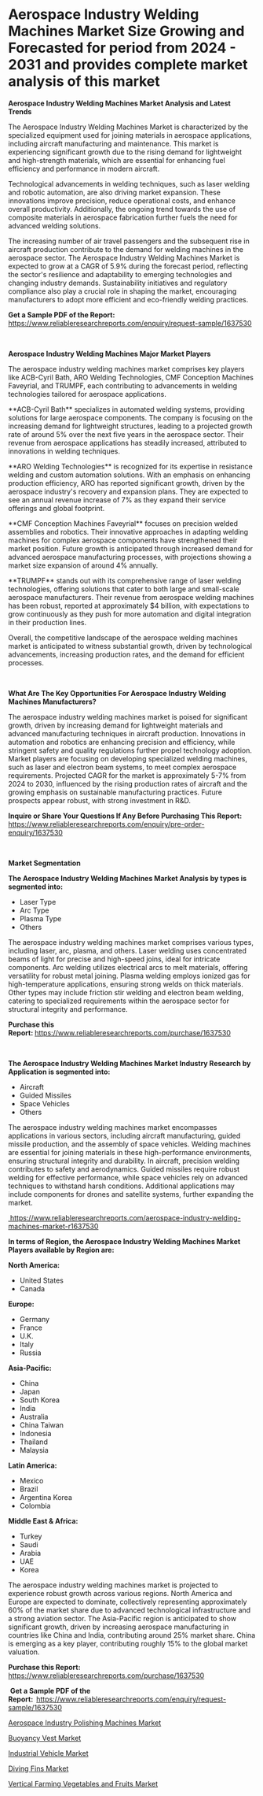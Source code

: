 <p><h1>Aerospace Industry Welding Machines Market Size Growing and Forecasted for period from 2024 - 2031 and provides complete market analysis of this market</h1></p><p><strong>Aerospace Industry Welding Machines Market Analysis and Latest Trends</strong></p>
<p><p>The Aerospace Industry Welding Machines Market is characterized by the specialized equipment used for joining materials in aerospace applications, including aircraft manufacturing and maintenance. This market is experiencing significant growth due to the rising demand for lightweight and high-strength materials, which are essential for enhancing fuel efficiency and performance in modern aircraft. </p><p>Technological advancements in welding techniques, such as laser welding and robotic automation, are also driving market expansion. These innovations improve precision, reduce operational costs, and enhance overall productivity. Additionally, the ongoing trend towards the use of composite materials in aerospace fabrication further fuels the need for advanced welding solutions.</p><p>The increasing number of air travel passengers and the subsequent rise in aircraft production contribute to the demand for welding machines in the aerospace sector. The Aerospace Industry Welding Machines Market is expected to grow at a CAGR of 5.9% during the forecast period, reflecting the sector's resilience and adaptability to emerging technologies and changing industry demands. Sustainability initiatives and regulatory compliance also play a crucial role in shaping the market, encouraging manufacturers to adopt more efficient and eco-friendly welding practices.</p></p>
<p><strong>Get a Sample PDF of the Report:&nbsp;</strong> <a href="https://www.reliableresearchreports.com/enquiry/request-sample/1637530">https://www.reliableresearchreports.com/enquiry/request-sample/1637530</a></p>
<p>&nbsp;</p>
<p><strong>Aerospace Industry Welding Machines Major Market Players</strong></p>
<p><p>The aerospace industry welding machines market comprises key players like ACB-Cyril Bath, ARO Welding Technologies, CMF Conception Machines Faveyrial, and TRUMPF, each contributing to advancements in welding technologies tailored for aerospace applications.</p><p>**ACB-Cyril Bath** specializes in automated welding systems, providing solutions for large aerospace components. The company is focusing on the increasing demand for lightweight structures, leading to a projected growth rate of around 5% over the next five years in the aerospace sector. Their revenue from aerospace applications has steadily increased, attributed to innovations in welding techniques.</p><p>**ARO Welding Technologies** is recognized for its expertise in resistance welding and custom automation solutions. With an emphasis on enhancing production efficiency, ARO has reported significant growth, driven by the aerospace industry's recovery and expansion plans. They are expected to see an annual revenue increase of 7% as they expand their service offerings and global footprint.</p><p>**CMF Conception Machines Faveyrial** focuses on precision welded assemblies and robotics. Their innovative approaches in adapting welding machines for complex aerospace components have strengthened their market position. Future growth is anticipated through increased demand for advanced aerospace manufacturing processes, with projections showing a market size expansion of around 4% annually.</p><p>**TRUMPF** stands out with its comprehensive range of laser welding technologies, offering solutions that cater to both large and small-scale aerospace manufacturers. Their revenue from aerospace welding machines has been robust, reported at approximately $4 billion, with expectations to grow continuously as they push for more automation and digital integration in their production lines.</p><p>Overall, the competitive landscape of the aerospace welding machines market is anticipated to witness substantial growth, driven by technological advancements, increasing production rates, and the demand for efficient processes.</p></p>
<p>&nbsp;</p>
<p><strong>What Are The Key Opportunities For Aerospace Industry Welding Machines Manufacturers?</strong></p>
<p><p>The aerospace industry welding machines market is poised for significant growth, driven by increasing demand for lightweight materials and advanced manufacturing techniques in aircraft production. Innovations in automation and robotics are enhancing precision and efficiency, while stringent safety and quality regulations further propel technology adoption. Market players are focusing on developing specialized welding machines, such as laser and electron beam systems, to meet complex aerospace requirements. Projected CAGR for the market is approximately 5-7% from 2024 to 2030, influenced by the rising production rates of aircraft and the growing emphasis on sustainable manufacturing practices. Future prospects appear robust, with strong investment in R&D.</p></p>
<p><strong>Inquire or Share Your Questions If Any Before Purchasing This Report:</strong> <a href="https://www.reliableresearchreports.com/enquiry/pre-order-enquiry/1637530">https://www.reliableresearchreports.com/enquiry/pre-order-enquiry/1637530</a></p>
<p>&nbsp;</p>
<p><strong>Market Segmentation</strong></p>
<p><strong>The Aerospace Industry Welding Machines Market Analysis by types is segmented into:</strong></p>
<p><ul><li>Laser Type</li><li>Arc Type</li><li>Plasma Type</li><li>Others</li></ul></p>
<p><p>The aerospace industry welding machines market comprises various types, including laser, arc, plasma, and others. Laser welding uses concentrated beams of light for precise and high-speed joins, ideal for intricate components. Arc welding utilizes electrical arcs to melt materials, offering versatility for robust metal joining. Plasma welding employs ionized gas for high-temperature applications, ensuring strong welds on thick materials. Other types may include friction stir welding and electron beam welding, catering to specialized requirements within the aerospace sector for structural integrity and performance.</p></p>
<p><strong>Purchase this Report:&nbsp;</strong><a href="https://www.reliableresearchreports.com/purchase/1637530">https://www.reliableresearchreports.com/purchase/1637530</a></p>
<p>&nbsp;</p>
<p><strong>The Aerospace Industry Welding Machines Market Industry Research by Application is segmented into:</strong></p>
<p><ul><li>Aircraft</li><li>Guided Missiles</li><li>Space Vehicles</li><li>Others</li></ul></p>
<p><p>The aerospace industry welding machines market encompasses applications in various sectors, including aircraft manufacturing, guided missile production, and the assembly of space vehicles. Welding machines are essential for joining materials in these high-performance environments, ensuring structural integrity and durability. In aircraft, precision welding contributes to safety and aerodynamics. Guided missiles require robust welding for effective performance, while space vehicles rely on advanced techniques to withstand harsh conditions. Additional applications may include components for drones and satellite systems, further expanding the market.</p></p>
<p><a href="https://www.reliableresearchreports.com/aerospace-industry-welding-machines-market-r1637530">&nbsp;https://www.reliableresearchreports.com/aerospace-industry-welding-machines-market-r1637530</a></p>
<p><strong>In terms of Region, the Aerospace Industry Welding Machines Market Players available by Region are:</strong></p>
<p>
    <p> <strong> North America: </strong>
        <ul>
            <li>United States</li>
            <li>Canada</li>
        </ul>
        </p> 
    <p> <strong> Europe: </strong>
        <ul>
            <li>Germany</li>
            <li>France</li>
            <li>U.K.</li>
            <li>Italy</li>
            <li>Russia</li>
        </ul>
        </p> 
    <p> <strong> Asia-Pacific: </strong>
        <ul>
            <li>China</li>
            <li>Japan</li>
            <li>South Korea</li>
            <li>India</li>
            <li>Australia</li>
            <li>China Taiwan</li>
            <li>Indonesia</li>
            <li>Thailand</li>
            <li>Malaysia</li>
        </ul>
        </p> 
    <p> <strong> Latin America: </strong>
        <ul>
            <li>Mexico</li>
            <li>Brazil</li>
            <li>Argentina Korea</li>
            <li>Colombia</li>
        </ul>
        </p> 
    <p> <strong> Middle East & Africa: </strong>
        <ul>
            <li>Turkey</li>
            <li>Saudi</li>
            <li>Arabia</li>
            <li>UAE</li>
            <li>Korea</li>
        </ul>
    </p>
    </p>
<p><p>The aerospace industry welding machines market is projected to experience robust growth across various regions. North America and Europe are expected to dominate, collectively representing approximately 60% of the market share due to advanced technological infrastructure and a strong aviation sector. The Asia-Pacific region is anticipated to show significant growth, driven by increasing aerospace manufacturing in countries like China and India, contributing around 25% market share. China is emerging as a key player, contributing roughly 15% to the global market valuation.</p></p>
<p><strong>Purchase this Report: </strong><a href="https://www.reliableresearchreports.com/purchase/1637530">https://www.reliableresearchreports.com/purchase/1637530</a></p>
<p>&nbsp;<strong>Get a Sample PDF of the Report:&nbsp;&nbsp;</strong><a href="https://www.reliableresearchreports.com/enquiry/request-sample/1637530">https://www.reliableresearchreports.com/enquiry/request-sample/1637530</a></p>
<p><strong></strong></p>
<p><p><a href="https://github.com/olyy49keyt/Market-Research-Report-List-1/blob/main/aerospace-industry-polishing-machines-market.md">Aerospace Industry Polishing Machines Market</a></p><p><a href="https://issuu.com/reportprime-2/docs/buoyancy-vest-market-size-2030.pptx_9ea487552b61c5">Buoyancy Vest Market</a></p><p><a href="https://www.linkedin.com/pulse/future-industrial-vehicle-market-global-forecast-trends-2024-9zdxf?trackingId=6bY8Vb4PT1a5H%2FzdFJXO1A%3D%3D">Industrial Vehicle Market</a></p><p><a href="https://issuu.com/reportprime-2/docs/diving-fins-market-size-2030.pptx_9a4c2b58e2c0f5">Diving Fins Market</a></p><p><a href="https://medium.com/@lewisulnad5123_13773/vertical-farming-vegetables-and-fruits-market-outlook-and-forecast-from-2024-to-2031-4c54225613c0?postPublishedType=repub">Vertical Farming Vegetables and Fruits Market</a></p></p>
